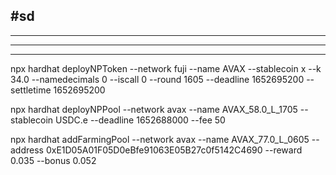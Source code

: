 ## #sd

---

---

---

npx hardhat deployNPToken --network fuji --name AVAX --stablecoin x --k 34.0 --namedecimals 0 --iscall 0 --round 1605 --deadline 1652695200 --settletime 1652695200

npx hardhat deployNPPool --network avax --name AVAX_58.0_L_1705 --stablecoin USDC.e --deadline 1652688000 --fee 50

npx hardhat addFarmingPool --network avax --name AVAX_77.0_L_0605 --address 0xE1D05A01F05D0eBfe91063E05B27c0f5142C4690 --reward 0.035 --bonus 0.052
